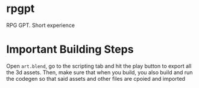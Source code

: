 # rpgpt
RPG GPT. Short experience

# Important Building Steps
Open `art.blend`, go to the scripting tab and hit the play button to export all the 3d assets. Then, make sure that when you build, you also build and run the codegen so that said assets and other files are cpoied and imported
